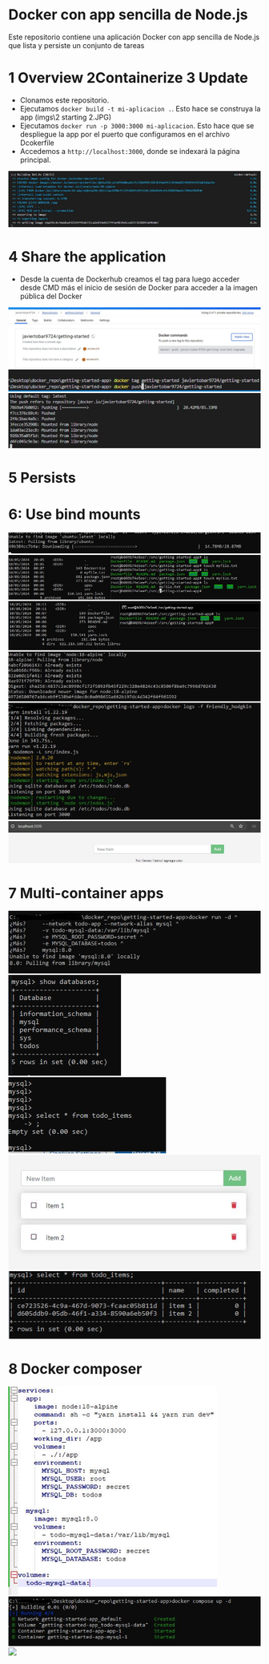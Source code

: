 
# Docker con app sencilla de Node.js 

Este repositorio contiene una aplicación Docker con app sencilla de Node.js que lista y persiste un conjunto de tareas

# 1 Overview 2Containerize 3 Update 

- Clonamos este repositorio.
- Ejecutamos `docker build -t mi-aplicacion .`. Esto hace se construya la app
(imgs\2 starting 2.JPG)
- Ejecutamos `docker run -p 3000:3000 mi-aplicacion`. Esto hace que se despliegue la app por el puerto que configuramos en el archivo Dcokerfile
- Accedemos a `http://localhost:3000`, donde se indexará la página principal.

![start](imgs/2%20starting%202.JPG)

# 4 Share the application

- Desde la cuenta de Dockerhub creamos el tag para luego acceder desde CMD más el inicio de sesión de Docker para acceder a la imagen pública del Docker

![start](imgs/4%20docker_view.JPG)
![hola](imgs/5%20docker%20tag.JPG)
![text](imgs/6%20docker%20push.JPG)
# 5 Persists


# 6: Use bind mounts
![](imgs/12%20mount.JPG)
![](imgs/13%20mount%20data.JPG)
![](imgs/14%20mount%20data.JPG)
![](imgs/15%20mount%20development.JPG)
![](imgs/16%20mount%20dev%20cambios.JPG)
![](imgs/17%20localhsot.JPG)


# 7 Multi-container apps
![](imgs/18%20network%20y%20docker%20sql%20image.JPG)
![](imgs/19%20slq%20conn.JPG)
![](imgs/20%20mysql.JPG)
![](imgs/21%20mysql.JPG)
![](imgs/22%20mysql.JPG)

# 8 Docker composer
![](imgs/23%20docker%20compose.JPG)
![](imgs/24%20correr%20docker%20compose.JPG)
![](imgs/17%20localhsot.JPGgit )


